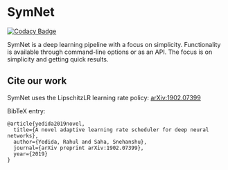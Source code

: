 # SymNet
[![Codacy Badge](https://api.codacy.com/project/badge/Grade/2e9024b5c2ff44279f49ea5382244d09)](https://app.codacy.com/app/yrahul3910/symnet?utm_source=github.com&utm_medium=referral&utm_content=yrahul3910/symnet&utm_campaign=Badge_Grade_Dashboard)

SymNet is a deep learning pipeline with a focus on simplicity. Functionality is available through command-line options or as an API. The focus is
on simplicity and getting quick results.

## Cite our work
SymNet uses the LipschitzLR learning rate policy: [arXiv:1902.07399](https://arxiv.org/abs/1902.07399)

BibTeX entry:  

    @article{yedida2019novel,
      title={A novel adaptive learning rate scheduler for deep neural networks},
      author={Yedida, Rahul and Saha, Snehanshu},
      journal={arXiv preprint arXiv:1902.07399},
      year={2019}
    }

